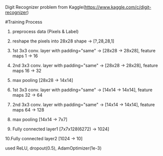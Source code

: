 Digit Recognizer problem from Kaggle(https://www.kaggle.com/c/digit-recognizer)

#Training Process

 1. preprocess data (Pixels & Label)

 2. reshape the pixels into 28x28 shape -> [?,28,28,1] 

 3. 1st 3x3 conv. layer with padding="same" -> [28x28 -> 28x28], feature maps 1 -> 16
 
 4. 2nd 3x3 conv. layer with padding="same" -> [28x28 -> 28x28], feature maps 16 -> 32

 5. max pooling [28x28 -> 14x14]

 6. 1st 3x3 conv. layer with padding="same" -> [14x14 -> 14x14], feature maps 32 -> 64

 7. 2nd 3x3 conv. layer with padding="same" -> [14x14 -> 14x14], feature maps 64 -> 128

 8. max pooling [14x14 -> 7x7]

 9. Fully connected layer1 [7x7x128(6272) -> 1024]

 10.Fully connected layer2 [1024 -> 10]

used ReLU, dropout(0.5), AdamOptimizer(1e-3)
